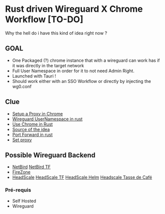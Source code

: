 # Rust driven Wireguard X Chrome Workflow [TO-DO]

Why the hell do i have this kind of idea right now ?

## GOAL

- One Packaged (?) chrome instance that with a wireguard can work has if it was directly in the target network
- Full User Namespace in order for it to not need Admin Right.
- Launched with Tauri !
- Should work either with an SSO Workflow or directly by injecting the wg0.conf

## Clue

- [Setup a Proxy in Chrome](https://stackoverflow.com/questions/75533339/how-do-i-set-up-a-proxy-server-using-chromiumoxide)
- [Wireguard UserNamespace in rust](https://github.com/cloudflare/boringtun)
- [Use Chrome in Rust](https://crates.io/crates/chromiumoxide)
- [Source of the idea](https://docs.netbird.io/how-to/netbird-on-faas)
- [Port Forward in rust](https://github.com/aramperes/onetun)
- [Set proxy](https://stackoverflow.com/questions/75533339/how-do-i-set-up-a-proxy-server-using-chromiumoxide)

## Possible Wireguard Backend

- [NetBird](https://github.com/netbirdio/netbird) [NetBird TF](https://registry.terraform.io/providers/netbirdio/netbird/latest)
- [FireZone](https://github.com/firezone/firezone)
- [HeadScale](https://github.com/juanfont/headscale) [HeadScale TF](https://registry.terraform.io/providers/awlsring/headscale/latest/docs) [HeadScale Helm](https://artifacthub.io/packages/helm/gabe565/headscale) [Headscale Tasse de Café](https://une-tasse-de.cafe/blog/headscale-hybrid/)

### Pré-requis

- Self Hosted
- Wireguard
